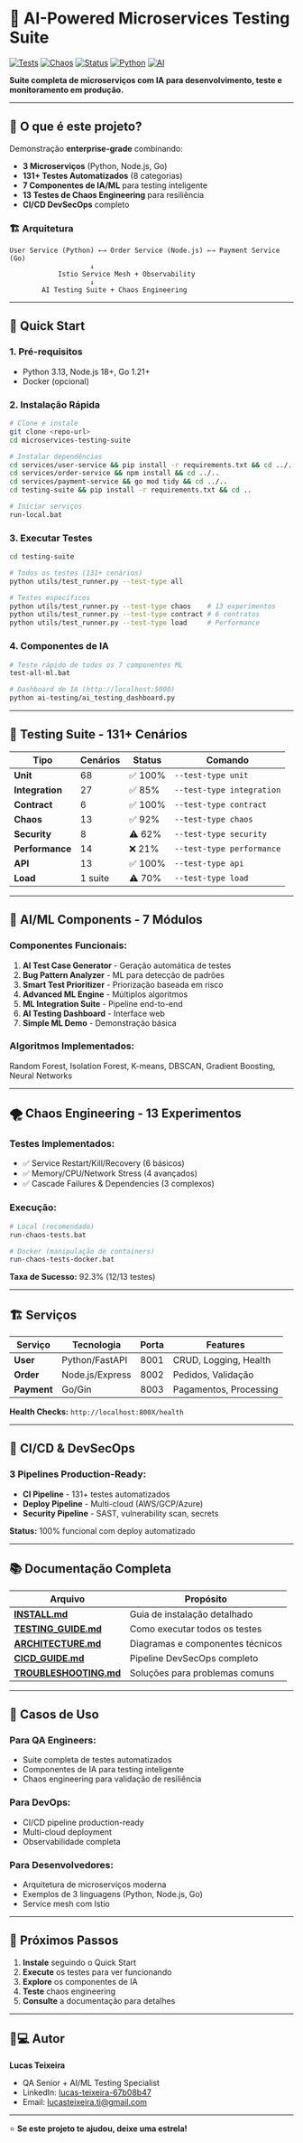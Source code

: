# 🤖 AI-Powered Microservices Testing Suite

[![Tests](https://img.shields.io/badge/Tests-131+%20Scenarios-brightgreen.svg)](https://github.com/)
[![Chaos](https://img.shields.io/badge/Chaos-13%20Tests-orange.svg)](https://github.com/)
[![Status](https://img.shields.io/badge/Status-92%25%20Functional-brightgreen.svg)](https://github.com/)
[![Python](https://img.shields.io/badge/Python-3.13-yellow.svg)](https://python.org/)
[![AI](https://img.shields.io/badge/AI-Powered-red.svg)](https://github.com/)

**Suite completa de microserviços com IA para desenvolvimento, teste e monitoramento em produção.**

---

## 🎯 **O que é este projeto?**

Demonstração **enterprise-grade** combinando:
- **3 Microserviços** (Python, Node.js, Go)
- **131+ Testes Automatizados** (8 categorias)
- **7 Componentes de IA/ML** para testing inteligente
- **13 Testes de Chaos Engineering** para resiliência
- **CI/CD DevSecOps** completo

### **🏗️ Arquitetura**
```
User Service (Python) ←→ Order Service (Node.js) ←→ Payment Service (Go)
                    ↓
            Istio Service Mesh + Observability
                    ↓
        AI Testing Suite + Chaos Engineering
```

---

## 🚀 **Quick Start**

### **1. Pré-requisitos**
- Python 3.13, Node.js 18+, Go 1.21+
- Docker (opcional)

### **2. Instalação Rápida**
```bash
# Clone e instale
git clone <repo-url>
cd microservices-testing-suite

# Instalar dependências
cd services/user-service && pip install -r requirements.txt && cd ../..
cd services/order-service && npm install && cd ../..
cd services/payment-service && go mod tidy && cd ../..
cd testing-suite && pip install -r requirements.txt && cd ..

# Iniciar serviços
run-local.bat
```

### **3. Executar Testes**
```bash
cd testing-suite

# Todos os testes (131+ cenários)
python utils/test_runner.py --test-type all

# Testes específicos
python utils/test_runner.py --test-type chaos    # 13 experimentos
python utils/test_runner.py --test-type contract # 6 contratos
python utils/test_runner.py --test-type load     # Performance
```

### **4. Componentes de IA**
```bash
# Teste rápido de todos os 7 componentes ML
test-all-ml.bat

# Dashboard de IA (http://localhost:5000)
python ai-testing/ai_testing_dashboard.py
```

---

## 🧪 **Testing Suite - 131+ Cenários**

| Tipo | Cenários | Status | Comando |
|------|----------|--------|---------|
| **Unit** | 68 | ✅ 100% | `--test-type unit` |
| **Integration** | 27 | ✅ 85% | `--test-type integration` |
| **Contract** | 6 | ✅ 100% | `--test-type contract` |
| **Chaos** | 13 | ✅ 92% | `--test-type chaos` |
| **Security** | 8 | ⚠️ 62% | `--test-type security` |
| **Performance** | 14 | ❌ 21% | `--test-type performance` |
| **API** | 13 | ✅ 100% | `--test-type api` |
| **Load** | 1 suite | ⚠️ 70% | `--test-type load` |

---

## 🤖 **AI/ML Components - 7 Módulos**

### **Componentes Funcionais:**
1. **AI Test Case Generator** - Geração automática de testes
2. **Bug Pattern Analyzer** - ML para detecção de padrões
3. **Smart Test Prioritizer** - Priorização baseada em risco
4. **Advanced ML Engine** - Múltiplos algoritmos
5. **ML Integration Suite** - Pipeline end-to-end
6. **AI Testing Dashboard** - Interface web
7. **Simple ML Demo** - Demonstração básica

### **Algoritmos Implementados:**
Random Forest, Isolation Forest, K-means, DBSCAN, Gradient Boosting, Neural Networks

---

## 🌪️ **Chaos Engineering - 13 Experimentos**

### **Testes Implementados:**
- ✅ Service Restart/Kill/Recovery (6 básicos)
- ✅ Memory/CPU/Network Stress (4 avançados)
- ✅ Cascade Failures & Dependencies (3 complexos)

### **Execução:**
```bash
# Local (recomendado)
run-chaos-tests.bat

# Docker (manipulação de containers)
run-chaos-tests-docker.bat
```

**Taxa de Sucesso:** 92.3% (12/13 testes)

---

## 🏗️ **Serviços**

| Serviço | Tecnologia | Porta | Features |
|---------|------------|-------|----------|
| **User** | Python/FastAPI | 8001 | CRUD, Logging, Health |
| **Order** | Node.js/Express | 8002 | Pedidos, Validação |
| **Payment** | Go/Gin | 8003 | Pagamentos, Processing |

**Health Checks:** `http://localhost:800X/health`

---

## 🔄 **CI/CD & DevSecOps**

### **3 Pipelines Production-Ready:**
- **CI Pipeline** - 131+ testes automatizados
- **Deploy Pipeline** - Multi-cloud (AWS/GCP/Azure)
- **Security Pipeline** - SAST, vulnerability scan, secrets

**Status:** 100% funcional com deploy automatizado

---

## 📚 **Documentação Completa**

| Arquivo | Propósito |
|---------|-----------|
| **[INSTALL.md](INSTALL.md)** | Guia de instalação detalhado |
| **[TESTING_GUIDE.md](TESTING_GUIDE.md)** | Como executar todos os testes |
| **[ARCHITECTURE.md](ARCHITECTURE.md)** | Diagramas e componentes técnicos |
| **[CICD_GUIDE.md](CICD_GUIDE.md)** | Pipeline DevSecOps completo |
| **[TROUBLESHOOTING.md](TROUBLESHOOTING.md)** | Soluções para problemas comuns |

---

## 🎯 **Casos de Uso**

### **Para QA Engineers:**
- Suite completa de testes automatizados
- Componentes de IA para testing inteligente
- Chaos engineering para validação de resiliência

### **Para DevOps:**
- CI/CD pipeline production-ready
- Multi-cloud deployment
- Observabilidade completa

### **Para Desenvolvedores:**
- Arquitetura de microserviços moderna
- Exemplos de 3 linguagens (Python, Node.js, Go)
- Service mesh com Istio

---

## 🚀 **Próximos Passos**

1. **Instale** seguindo o Quick Start
2. **Execute** os testes para ver funcionando
3. **Explore** os componentes de IA
4. **Teste** chaos engineering
5. **Consulte** a documentação para detalhes

---

## 👨💻 **Autor**

**Lucas Teixeira**
- QA Senior + AI/ML Testing Specialist
- LinkedIn: [lucas-teixeira-67b08b47](https://linkedin.com/in/lucas-teixeira-67b08b47)
- Email: lucasteixeira.ti@gmail.com

---

⭐ **Se este projeto te ajudou, deixe uma estrela!**
